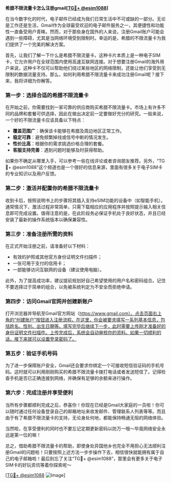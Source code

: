 **希腊不限流量卡怎么注册gmail[[TG💪+ @esim1088](https://t.me/s/esim1088)]**

在当今数字化的时代，电子邮件已经成为我们日常生活中不可或缺的一部分。无论是工作还是生活，Gmail作为全球最受欢迎的电子邮件服务之一，其便捷性和功能性一直备受用户青睐。然而，对于那些身在国外的人来说，注册Gmail账户可能会遇到一些障碍，尤其是当网络环境受到限制时。幸运的是，希腊的不限流量卡为我们提供了一个完美的解决方案。

首先，让我们了解一下什么是希腊不限流量卡。这种卡片本质上是一种电子SIM卡，它允许用户在全球范围内使用高速互联网连接。对于想要注册Gmail的海外用户来说，这种卡不仅可以帮助他们绕过某些地区的网络限制，还能让他们享受到无限制的数据流量支持。那么，如何利用希腊不限流量卡来成功注册Gmail呢？接下来，我将详细为你解答。

### 第一步：选择合适的希腊不限流量卡

在开始之前，你需要找到一家可靠的供应商购买希腊不限流量卡。市场上有许多不同的品牌和套餐可供选择，因此在做出决定前一定要做好充分的研究。一般来说，一个好的不限流量卡应该具备以下特点：

- **覆盖范围广**：确保该卡能够在希腊及周边地区正常工作。
- **稳定可靠**：避免频繁掉线或信号中断的情况发生。
- **性价比高**：根据你的需求挑选价格合理的套餐。
- **客服支持完善**：遇到问题时能够及时获得帮助。

如果你不确定从哪里入手，可以参考一些在线评论或者咨询朋友推荐。另外，“TG💪+ @esim1088”这个频道也是一个很好的信息来源，里面有很多关于电子SIM卡的专业知识以及用户反馈。

### 第二步：激活并配置你的希腊不限流量卡

收到卡后，按照说明书上的步骤将其插入支持eSIM功能的设备中（如智能手机）。通常情况下，激活过程非常简单，只需下载相应的应用程序并按照提示输入相关信息即可完成设置。值得注意的是，在此阶段务必保证手机处于良好状态，并且已经安装了最新的操作系统版本以确保兼容性。

### 第三步：准备注册所需的资料

在正式开始注册之前，请准备好以下材料：

- 有效的护照或其他官方身份证明文件扫描件；
- 一张可用于支付的信用卡；
- 一部能够访问互联网的设备（建议使用电脑）。

此外，为了提高成功率，建议提前规划好自己希望使用的用户名和密码组合。记住不要选择过于简单的组合，以免被系统判定为不安全而拒绝申请。

### 第四步：访问Gmail官网并创建新账户

打开浏览器并导航至Gmail官方网站（https://www.gmail.com）。点击页面右上角的“创建账户”按钮进入注册流程。在这里，你会被要求填写一系列基本信息，包括姓名、性别、出生日期等。填写完毕后继续下一步，此时需要上传刚才准备好的身份证明文件扫描件。上传完成后，系统会自动审核你的资料。如果一切顺利的话，接下来就可以设置登录密码了。

### 第五步：验证手机号码

为了进一步保障账户安全，Gmail还会要求你绑定一个可接收短信验证码的手机号码。这时就可以利用刚刚购买的希腊不限流量卡拨打电话或者发送短信了。记得检查手机是否已正确连接到网络，并确保有足够的余额来进行操作。

### 第六步：完成注册并享受便利

当所有步骤都顺利完成之后，恭喜你！你现在已经是Gmail大家庭的一员啦！你可以随时通过任何设备登录自己的邮箱地址来收发邮件、管理联系人列表等等。而且由于有了希腊不限流量卡的支持，无论身处何地，都能保持畅通无阻的网络体验。

当然啦，在享受便利的同时也不要忘记定期更新密码以防万一哦～毕竟网络安全永远是第一位的嘛！

总之，借助希腊不限流量卡的帮助，即使身处异国他乡也完全不用担心无法顺利注册Gmail的问题啦！只要按照上述方法一步步操作下去，相信很快就能拥有属于自己的电子邮箱啦！最后别忘了关注“TG💪+ @esim1088”，那里会有更多关于电子SIM卡的好玩资讯等着你探索呢～

[[TG💪+ @esim1088](https://t.me/s/esim1088) ![Image](https://i.postimg.cc/4NQfJmqS/Snipaste-2025-05-13-00-14-12.png)]
